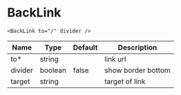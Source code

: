 # BackLink

```tsx
<BackLink to="/" divider />
```

| Name | Type | Default | Description |
| -- | -- | -- | -- |
| to* | string | | link url |
| divider | boolean | false | show border bottom |
| target | string | | target of link |